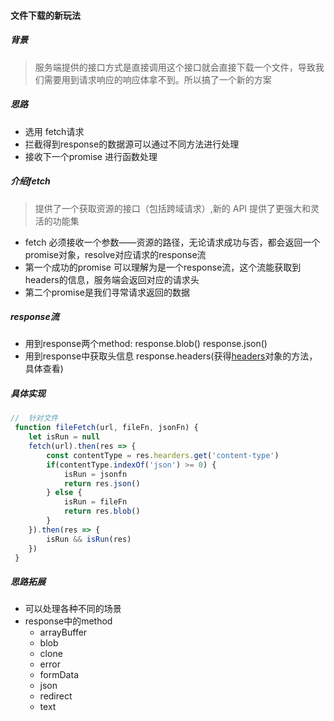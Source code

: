 #### 文件下载的新玩法
##### 背景
> 服务端提供的接口方式是直接调用这个接口就会直接下载一个文件，导致我们需要用到请求响应的响应体拿不到。所以搞了一个新的方案
##### 思路
+ 选用 fetch请求
+ 拦截得到response的数据源可以通过不同方法进行处理
+ 接收下一个promise 进行函数处理
##### 介绍fetch
> 提供了一个获取资源的接口（包括跨域请求）,新的 API 提供了更强大和灵活的功能集
+ fetch 必须接收一个参数——资源的路径，无论请求成功与否，都会返回一个promise对象，resolve对应请求的response流
+ 第一个成功的promise 可以理解为是一个response流，这个流能获取到headers的信息，服务端会返回对应的请求头
+ 第二个promise是我们寻常请求返回的数据
##### response流
+ 用到response两个method: response.blob() response.json() 
+ 用到response中获取头信息 response.headers(获得[headers](https://developer.mozilla.org/zh-CN/docs/Web/API/Headers)对象的方法，具体查看)

##### 具体实现
```js
//  针对文件
 function fileFetch(url, fileFn, jsonFn) {
    let isRun = null
    fetch(url).then(res => {
        const contentType = res.hearders.get('content-type')
        if(contentType.indexOf('json') >= 0) {
            isRun = jsonfn
            return res.json()
        } else {
            isRun = fileFn
            return res.blob()
        }
    }).then(res => {
        isRun && isRun(res)
    })
 }
```
##### 思路拓展
+ 可以处理各种不同的场景
+ response中的method
    - arrayBuffer
    - blob
    - clone
    - error
    - formData
    - json
    - redirect
    - text